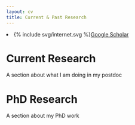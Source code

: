 ```yaml
---
layout: cv
title: Current & Past Research
---
```


<li><span class="li-icon">{% include svg/internet.svg %}</span><a href="https://scholar.google.com/citations?user=y0hBZP0AAAAJ&hl=en&oi=a">Google Scholar</a></li>



# Current Research

A section about what I am doing in my postdoc

# PhD Research

A section about my PhD work

